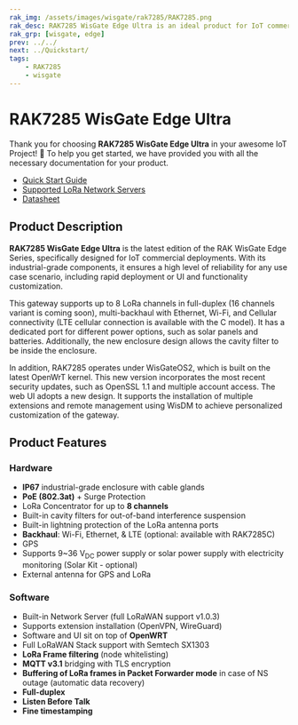 ```yaml
---
rak_img: /assets/images/wisgate/rak7285/RAK7285.png
rak_desc: RAK7285 WisGate Edge Ultra is an ideal product for IoT commercial deployment. It supports WisGateOS 2, which is based on the latest OpenWRT kernel and accommodates the latest security update. Its new enclosure is designed to allow the cavity filter to be inside the enclosure.
rak_grp: [wisgate, edge]
prev: ../../
next: ../Quickstart/
tags:
    - RAK7285
    - wisgate
---
```



#  RAK7285 WisGate Edge Ultra

Thank you for choosing **RAK7285 WisGate Edge Ultra** in your awesome IoT Project! 🎉 To help you get started, we have provided you with all the necessary documentation for your product.

* <a href="../Quickstart/" target="_blank">Quick Start Guide</a>
* <a href="../Supported-LoRa-Network-Servers/" target="_blank">Supported LoRa Network Servers</a>
* <a href="../Datasheet/" target="_blank">Datasheet</a>

## Product Description

**RAK7285 WisGate Edge Ultra** is the latest edition of the RAK WisGate Edge Series, specifically designed for IoT commercial deployments. With its industrial-grade components, it ensures a high level of reliability for any use case scenario, including rapid deployment or UI and functionality customization.

This gateway supports up to 8 LoRa channels in full-duplex (16 channels variant is coming soon), multi-backhaul with Ethernet, Wi-Fi, and Cellular connectivity (LTE cellular connection is available with the C model). It has a dedicated port for different power options, such as solar panels and batteries. Additionally, the new enclosure design allows the cavity filter to be inside the enclosure.

In addition, RAK7285 operates under WisGateOS2, which is built on the latest OpenWrT kernel. This new version incorporates the most recent security updates, such as OpenSSL 1.1 and multiple account access. The web UI adopts a new design. It supports the installation of multiple extensions and remote management using WisDM to achieve personalized customization of the gateway.

## Product Features

### Hardware

- **IP67** industrial-grade enclosure with cable glands
- **PoE (802.3at)** + Surge Protection
- LoRa Concentrator for up to **8 channels**
- Built-in cavity filters for out-of-band interference suspension
- Built-in lightning protection of the LoRa antenna ports
- **Backhaul**: Wi-Fi, Ethernet, & LTE (optional: available with RAK7285C)
- GPS
- Supports 9~36&nbsp;V<sub>DC</sub> power supply or solar power supply with electricity monitoring (Solar Kit - optional)
- External antenna for GPS and LoRa


### Software

- Built-in Network Server (full LoRaWAN support v1.0.3)
- Supports extension installation (OpenVPN, WireGuard)
- Software and UI sit on top of **OpenWRT**
- Full LoRaWAN Stack support with Semtech SX1303
- **LoRa Frame filtering** (node whitelisting)
- **MQTT v3.1** bridging with TLS encryption
- **Buffering of LoRa frames in Packet Forwarder mode** in case of NS outage (automatic data recovery)
- **Full-duplex**
- **Listen Before Talk**
- **Fine timestamping**